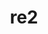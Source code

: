 ---
title: "re2"
layout: cache
categories: [package, develop-2024-10-06]
meta: {"versions": ["2024-07-02"], "compilers": ["apple-clang@=15.0.0", "gcc@=11.4.0", "gcc@=13.2.0"], "oss": ["ubuntu22.04", "ubuntu24.04", "ventura"], "platforms": ["darwin", "linux"], "targets": ["aarch64", "neoverse_v1", "x86_64_v3"], "stacks": ["e4s", "e4s-neoverse_v1", "ml-darwin-aarch64-mps", "ml-linux-x86_64-cpu", "ml-linux-x86_64-cuda", "ml-linux-x86_64-rocm", "root"], "num_specs": 4, "num_specs_by_stack": {"root": 4, "ml-darwin-aarch64-mps": 1, "e4s-neoverse_v1": 1, "e4s": 1, "ml-linux-x86_64-cpu": 1, "ml-linux-x86_64-rocm": 1, "ml-linux-x86_64-cuda": 1}}
spec_details: [{"hash": "ebea4qnmvcrzbtumnfxu23dssmxstxm5", "compiler": "apple-clang@=15.0.0", "versions": ["2024-07-02"], "os": "ventura", "platform": "darwin", "target": "aarch64", "variants": ["build_system=cmake", "build_type=Release", "generator=make", "~icu", "~ipo", "+pic", "+shared"], "stacks": ["root", "ml-darwin-aarch64-mps"], "size": "-", "tarball": "https://binaries.spack.io/develop-2024-10-06/build_cache/darwin-ventura-aarch64/apple-clang-15.0.0/re2-2024-07-02/darwin-ventura-aarch64-apple-clang-15.0.0-re2-2024-07-02-ebea4qnmvcrzbtumnfxu23dssmxstxm5.spack"}, {"hash": "6aldnig6ffrn2znc6rtugbb2cbb3acja", "compiler": "gcc@=11.4.0", "versions": ["2024-07-02"], "os": "ubuntu22.04", "platform": "linux", "target": "neoverse_v1", "variants": ["build_system=cmake", "build_type=Release", "generator=make", "~icu", "~ipo", "+pic", "+shared"], "stacks": ["root", "e4s-neoverse_v1"], "size": "-", "tarball": "https://binaries.spack.io/develop-2024-10-06/build_cache/linux-ubuntu22.04-neoverse_v1/gcc-11.4.0/re2-2024-07-02/linux-ubuntu22.04-neoverse_v1-gcc-11.4.0-re2-2024-07-02-6aldnig6ffrn2znc6rtugbb2cbb3acja.spack"}, {"hash": "lsedg3gylx74xhnbppz2c447ebeoexma", "compiler": "gcc@=11.4.0", "versions": ["2024-07-02"], "os": "ubuntu22.04", "platform": "linux", "target": "x86_64_v3", "variants": ["build_system=cmake", "build_type=Release", "generator=make", "~icu", "~ipo", "+pic", "+shared"], "stacks": ["root", "e4s"], "size": "-", "tarball": "https://binaries.spack.io/develop-2024-10-06/build_cache/linux-ubuntu22.04-x86_64_v3/gcc-11.4.0/re2-2024-07-02/linux-ubuntu22.04-x86_64_v3-gcc-11.4.0-re2-2024-07-02-lsedg3gylx74xhnbppz2c447ebeoexma.spack"}, {"hash": "mhvyc6sb3bfbfp5i57ko4mvfipwunebj", "compiler": "gcc@=13.2.0", "versions": ["2024-07-02"], "os": "ubuntu24.04", "platform": "linux", "target": "x86_64_v3", "variants": ["build_system=cmake", "build_type=Release", "generator=make", "~icu", "~ipo", "+pic", "+shared"], "stacks": ["root", "ml-linux-x86_64-cpu", "ml-linux-x86_64-rocm", "ml-linux-x86_64-cuda"], "size": "-", "tarball": "https://binaries.spack.io/develop-2024-10-06/build_cache/linux-ubuntu24.04-x86_64_v3/gcc-13.2.0/re2-2024-07-02/linux-ubuntu24.04-x86_64_v3-gcc-13.2.0-re2-2024-07-02-mhvyc6sb3bfbfp5i57ko4mvfipwunebj.spack"}]
---